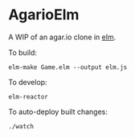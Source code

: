 # AgarioElm

A WIP of an agar.io clone in [elm](http://elm-lang.org/).

To build:

    elm-make Game.elm --output elm.js

To develop:

    elm-reactor

To auto-deploy built changes:

    ./watch
